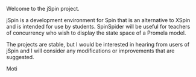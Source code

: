 Welcome to the jSpin project.

jSpin is a development environment for Spin that is an alternative to XSpin and is intended for use by students. SpinSpider will be useful for teachers of concurrency who wish to display the state space of a Promela model.

The projects are stable, but I would be interested in hearing from users of jSpin and I will consider any modifications or improvements that are suggested.

Moti